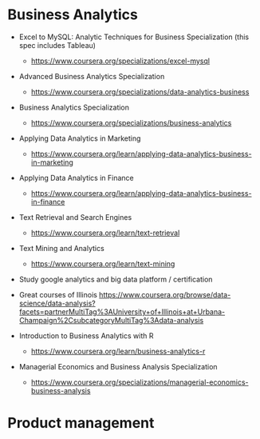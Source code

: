# Business Analytics

- Excel to MySQL: Analytic Techniques for Business Specialization (this spec includes Tableau) <br/>
  - https://www.coursera.org/specializations/excel-mysql
  
- Advanced Business Analytics Specialization  <br/>
  - https://www.coursera.org/specializations/data-analytics-business

- Business Analytics Specialization
  - https://www.coursera.org/specializations/business-analytics

- Applying Data Analytics in Marketing
  - https://www.coursera.org/learn/applying-data-analytics-business-in-marketing
  
- Applying Data Analytics in Finance
  - https://www.coursera.org/learn/applying-data-analytics-business-in-finance
  
- Text Retrieval and Search Engines
  - https://www.coursera.org/learn/text-retrieval

- Text Mining and Analytics
  - https://www.coursera.org/learn/text-mining

  
- Study google analytics and big data platform / certification

- Great courses of Illinois 
https://www.coursera.org/browse/data-science/data-analysis?facets=partnerMultiTag%3AUniversity+of+Illinois+at+Urbana-Champaign%2CsubcategoryMultiTag%3Adata-analysis

- Introduction to Business Analytics with R
  - https://www.coursera.org/learn/business-analytics-r

- Managerial Economics and Business Analysis Specialization
  - https://www.coursera.org/specializations/managerial-economics-business-analysis
  


# Product management



